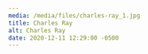 ```yaml
---
media: /media/files/charles-ray_1.jpg
title: Charles Ray
alt: Charles Ray
date: 2020-12-11 12:29:00 -0500
---
```

